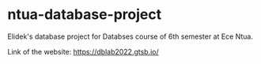 # ntua-database-project
Elidek's database project for Databses course of 6th semester at Ece Ntua.

Link of the website: https://dblab2022.gtsb.io/
